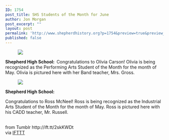 ```yaml
---
ID: 1754
post_title: SHS Students of the Month for June
author: Jon Morgan
post_excerpt: ""
layout: post
permalink: 'http://www.shepherdhistory.org?p=1754&preview=true&preview_id=1754'
published: false
---
```

<figure class="tmblr-full" data-orig-height="1152" data-orig-width="2048"><img src="http://ift.tt/2skTdHt" data-orig-height="1152" data-orig-width="2048"/></figure><p><b>Shepherd High School: 
</b>
Congratulations to Olivia Carson! Olivia is being recognized as the Performing Arts Student of the Month for the month of May. Olivia is pictured here with her Band teacher, Mrs. Gross.

</p><figure class="tmblr-full" data-orig-height="1152" data-orig-width="2048"><img src="http://ift.tt/2r1G1mU" data-orig-height="1152" data-orig-width="2048"/></figure><p><b>Shepherd High School:</b> 

Congratulations to Ross McNeel! Ross is being recognized as the Industrial Arts Student of the Month for the month of May. Ross is pictured here with his CADD teacher, Mr. Russell.

</p><br>
from Tumblr http://ift.tt/2skKWDt<br>
via <a href="http://ift.tt/1c4nCfM">IFTTT</a>